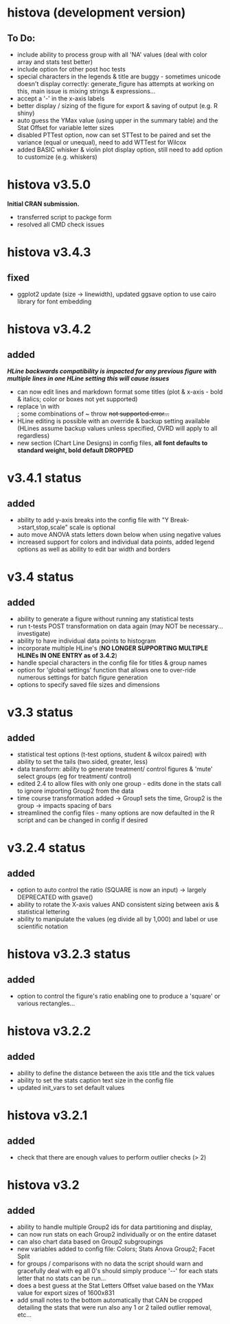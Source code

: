 # histova (development version)
## To Do:
- include ability to process group with all 'NA' values (deal with color array and stats test better)
- include option for other post hoc tests
- special characters in the legends & title are buggy - sometimes unicode doesn't display correctly:
      generate_figure has attempts at working on this, main issue is mixing strings & expressions...
- accept a '-' in the x-axis labels
- better display / sizing of the figure for export & saving of output (e.g. R shiny)
- auto guess the YMax value (using upper in the summary table) and the Stat Offset for variable letter sizes
- disabled PTTest option, now can set STTest to be paired and set the variance (equal or unequal), need to add WTTest for Wilcox
- added BASIC whisker & violin plot display option, still need to add option to customize (e.g. whiskers)

# histova v3.5.0
**Initial CRAN submission.**
- transferred script to packge form
- resolved all CMD check issues


# histova v3.4.3
## fixed
- ggplot2 update (size -> linewidth), updated ggsave option to use cairo library for font embedding
# histova v3.4.2
## added
***HLine backwards compatibility is impacted for any previous figure with multiple lines in one HLine setting this will cause issues***
- can now edit lines and markdown format some titles (plot & x-axis - bold & italics; color or boxes not yet supported)
- replace \n with <br>; some combinations of ~ throw <del> not supported error...
- HLine editing is possible with an override & backup setting available (HLines assume backup values unless specified, OVRD will apply to all regardless)
- new section (Chart Line Designs) in config files, **all font defaults to standard weight, bold default DROPPED**
# v3.4.1 status
## added
- ability to add y-axis breaks into the config file with "Y Break->start,stop,scale" scale is optional
- auto move ANOVA stats letters down below when using negative values
- increased support for colors and individual data points, added legend options as well as ability to edit bar width and borders
# v3.4 status
## added
- ability to generate a figure without running any statistical tests
- run t-tests POST transformation on data again (may NOT be necessary... investigate)
- ability to have individual data points to histogram
- incorporate multiple HLine's (**NO LONGER SUPPORTING MULTIPLE HLINEs IN ONE ENTRY as of 3.4.2**)
- handle special characters in the config file for titles & group names
- option for 'global settings' function that allows one to over-ride numerous settings for batch figure generation
- options to specify saved file sizes and dimensions
# v3.3 status
## added
- statistical test options (t-test options, student & wilcox paired) with ability to set the tails (two.sided, greater, less)
- data transform: ability to generate treatment/ control figures & 'mute' select groups (eg for treatment/ control)
- edited 2.4 to allow files with only one group - edits done in the stats call to ignore importing Group2 from the data
- time course transformation added -> Group1 sets the time, Group2 is the group -> impacts spacing of bars
- streamlined the config files - many options are now defaulted in the R script and can be changed in config if desired
# v3.2.4 status
## added
- option to auto control the ratio (SQUARE is now an input) -> largely DEPRECATED with gsave()
- ability to rotate the X-axis values AND consistent sizing between axis & statistical lettering
- ability to manipulate the values (eg divide all by 1,000) and label or use scientific notation
# histova v3.2.3 status
## added
- option to control the figure's ratio enabling one to produce a 'square' or various rectangles...
# histova v3.2.2
## added
- ability to define the distance between the axis title and the tick values
- ability to set the stats caption text size in the config file
- updated init_vars to set default values
# histova v3.2.1 
## added
- check that there are enough values to perform outlier checks (> 2)
# histova v3.2 
## added
- ability to handle multiple Group2 ids for data partitioning and display,
- can now run stats on each Group2 individually or on the entire dataset
- can also chart data based on Group2 subgroupings
- new variables added to config file: Colors; Stats Anova Group2; Facet Split
- for groups / comparisons with no data the script should warn and gracefully deal with
     eg all 0's should simply produce '--' for each stats letter that no stats can be run...
- does a best guess at the Stat Letters Offset value based on the YMax value for export sizes of 1600x831
- add small notes to the bottom automatically that CAN be cropped detailing the stats that were run
    also any 1 or 2 tailed outlier removal, etc...
